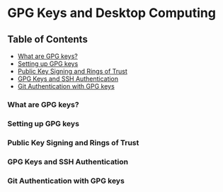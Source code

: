 # GPG Keys and Desktop Computing

## Table of Contents

* [What are GPG keys?](#what-are-gpg-keys?)
* [Setting up GPG keys]()
* [Public Key Signing and Rings of Trust]()
* [GPG Keys and SSH Authentication]()
* [Git Authentication with GPG keys]()

### What are GPG keys?

### Setting up GPG keys

### Public Key Signing and Rings of Trust

### GPG Keys and SSH Authentication

### Git Authentication with GPG keys

